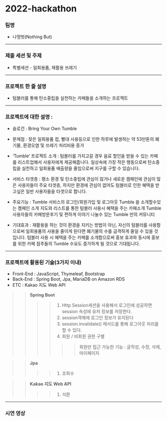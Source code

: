 # 2022-hackathon
### 팀명
- 나띵벗(Nothing But)
----------

### 제출 세션 및 주제
- 특별세션 - 일회용품, 재활용 쓰레기
----------

### 프로젝트 한 줄 설명
- 텀블러를 통해 탄소중립을 실천하는 카페들을 소개하는 프로젝트
----------
### 프로젝트에 대한 설명 : 
- 슬로건 : Bring Your Own Tumble

- 문제점 : 잦은 일회용품 컵, 빨대 사용등으로 인한 하루에 발생하는 약 53만톤의 폐기물, 환경오염 및 쓰레기 처리비용 증가

- ‘Tumble’ 프로젝트 소개 : 텀블러를 가지고갈 경우 음료 할인을 받을 수 있는 카페를 리스트업해서 사용자에게 제공해줍니다.
일상속에 가장 작은 행동으로써 탄소중립을 실천하고 일회용품 배출량을 줄임으로써 지구를 구할 수 있습니다.

- 서비스 타겟층 :
평소 환경 및 탄소중립에 관심이 많거나 새로운 캠페인에 관심이 많은 사용자들이 주요 타겟층, 하지만 환경에 관심이 없어도 텀블러로 인한 혜택을 받고싶은 일반 사용자들을 타겟으로 합니다.


- 주요기능 : 
Tumble 서비스의 로그인/회원가입 및 로그아웃
Tumble 을 소개할수있는 켐페인 소개
지도와 리스트를 통한 텀블러 사용시 혜택을 주는 카페소개
Tumble 사용자들의 카페방문후기 및 편하게 이야기 나눌수 있는 Tumble 만의 커뮤니티

- 기대효과 : 
재활용을 하는 것이 환경을 지키는 방법이 아닌, 자신의 텀블러를 사용함으로써 일회용품의 사용을 줄이게 된다면 폐기물의 수를 급격하게 줄일 수 있을 것입니다.
텀블러 사용 시 혜택을 주는 카페를 소개함으로써 홍보 효과와 동시에 홍보를 위한 카페 점주들의 Tumble 수요도 증가하게 될 것으로 기대됩니다.

----------
### 프로젝트에 활용된 기술(3가지 이내)
- Front-End : JavaScript, Thymeleaf, Bootstrap
- Back-End : Spring Boot, Jpa, MariaDB on Amazon RDS
- ETC : Kakao 지도 Web API

> > **Spring Boot**
> > > > 1. Http Session세션을 사용해서 로그인에 성공하면 session 속성에 유저 정보를 저장한다.
> > > > 2. session객체에 로그인 정보가 유지된다
> > > > 3. session.invalidate() 메서드를 통해 로그아웃 처리를 할 수 있다.
> > > > 4. 회원 / 비회원 권한 구별
> > > > > > 회원만 접근 가능한 기능 : 글작성, 수정, 삭제, 마이페이지 

> > **Jpa**
> > > > 1. 조회수

> > **Kakao 지도 Web API**
> > > > 1. 석환

----------
### 시연 영상

